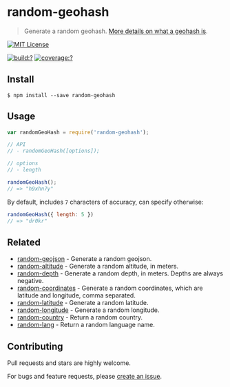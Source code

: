 # random-geohash

> Generate a random geohash. [More details on what a geohash is](http://en.wikipedia.org/wiki/Geohash).


[![MIT License](https://img.shields.io/badge/license-MIT_License-green.svg?style=flat-square)](https://github.com/mock-end/random-geohash/blob/master/LICENSE)

[![build:?](https://img.shields.io/travis/mock-end/random-geohash/master.svg?style=flat-square)](https://travis-ci.org/mock-end/random-geohash)
[![coverage:?](https://img.shields.io/coveralls/mock-end/random-geohash/master.svg?style=flat-square)](https://coveralls.io/github/mock-end/random-geohash)


## Install

```
$ npm install --save random-geohash 
```

## Usage

```js
var randomGeoHash = require('random-geohash');

// API
// - randomGeoHash([options]);

// options
// - length

randomGeoHash();
// => "h9xhn7y"
```

By default, includes `7` characters of accuracy, can specify otherwise:


```js
randomGeoHash({ length: 5 })
// => "dr0kr"
```

## Related

- [random-geojson](https://github.com/mock-end/random-geojson) - Generate a random geojson.
- [random-altitude](https://github.com/mock-end/random-altitude) - Generate a random altitude, in meters.
- [random-depth](https://github.com/mock-end/random-depth) - Generate a random depth, in meters. Depths are always negative.
- [random-coordinates](https://github.com/mock-end/random-coordinates) - Generate a random coordinates, which are latitude and longitude, comma separated.
- [random-latitude](https://github.com/mock-end/random-latitude) - Generate a random latitude.
- [random-longitude](https://github.com/mock-end/random-longitude) - Generate a random longitude.
- [random-country](https://github.com/mock-end/random-country) - Return a random country. 
- [random-lang](https://github.com/mock-end/random-lang) - Return a random language name.


## Contributing

Pull requests and stars are highly welcome.

For bugs and feature requests, please [create an issue](https://github.com/mock-end/random-geohash/issues/new).
